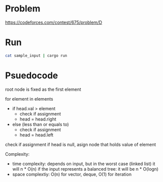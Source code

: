 # Problem
https://codeforces.com/contest/675/problem/D

# Run

```bash
cat sample_input | cargo run
```

# Psuedocode

root node is fixed as the first element

for element in elements

- if head.val > element
  - check if assignment
  - head = head.right
- else (less than or equals to)
  - check if assignment
  - head = head.left

check if assignment
if head is null, asign node that holds value of element

Complexity:
- time complexity: depends on input, but in the worst case (linked list) it will n * O(n)
  if the input represents a balanced tree: it will be n * O(logn)
- space complextiy: O(n) for vector, deque, O(1) for iteration 
